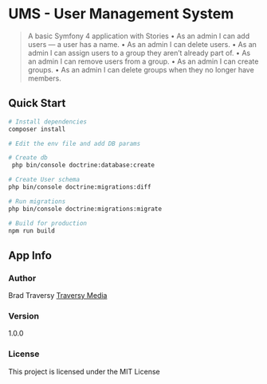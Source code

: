 # UMS - User Management System

> A basic Symfony 4 application with Stories
• As an admin I can add users — a user has a name.
• As an admin I can delete users.
• As an admin I can assign users to a group they aren’t already part of.
• As an admin I can remove users from a group.
• As an admin I can create groups.
• As an admin I can delete groups when they no longer have members.

## Quick Start

``` bash
# Install dependencies
composer install

# Edit the env file and add DB params

# Create db
 php bin/console doctrine:database:create

# Create User schema
php bin/console doctrine:migrations:diff

# Run migrations
php bin/console doctrine:migrations:migrate

# Build for production
npm run build
```

## App Info

### Author

Brad Traversy
[Traversy Media](http://www.traversymedia.com)

### Version

1.0.0

### License

This project is licensed under the MIT License
